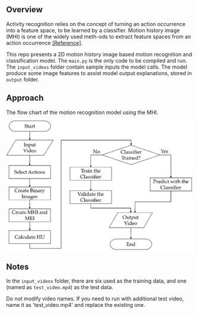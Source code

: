 ## Overview
Activity recognition relies on the concept of turning an action occurrence into a feature space, to be learned by a classifier. 
Motion history image (MHI) is one of the widely used meth-ods to extract feature spaces from an action occurrence
[[Reference]](https://ieeexplore.ieee.org/document/4694407).

This repo presents a 2D motion history image based motion recognition and classification model. 
The ```main.py``` is the only code to be compiled and run. The ```input_videos``` folder contain sample inputs
the model calls. The model produce some image features to assist model output explanations, stored in ```output``` folder.

## Approach

The flow chart of the motion recognition model using the MHI.

![Model Flow Chart](/assets/flowchart.png)

## Notes
In the ```input_videos``` folder, there are six used as the training data, 
and one (named as ```test_video.mp4```) as the test data.

Do not modify video names. If you need to run with additional test video, 
name it as 'test_video.mp4' and replace the existing one.
